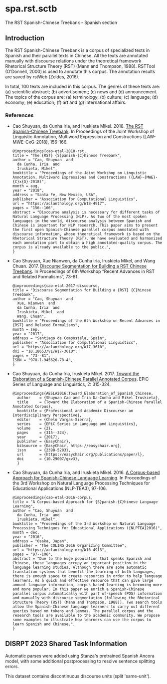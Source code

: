# spa.rst.sctb

The RST Spanish-Chinese Treebank - Spanish section


## Introduction

﻿The RST Spanish-Chinese Treebank is a corpus of specialized texts in Spanish and their parallel texts in Chinese. All the texts are annotated manually with discourse relations under the theoretical framework Rhetorical Structure Theory (RST) (Mann and Thompson, 1988). RSTTool (O’Donnell, 2000) is used to annotate this corpus. The annotation results are saved by rstWeb (Zeldes, 2016). 

In total, 100 texts are included in this corpus. The genres of these texts are: (a) scientific abstract; (b) advertisement; (c) news and (d) announcement. The topics of the corpus are: (a) terminology; (b) culture; (c) language; (d) economy; (e) education; (f) art and (g) international affairs.

### References

  * Cao Shuyuan, da Cunha Iria, and Iruskieta Mikel. 2018. [The RST Spanish-Chinese Treebank](https://aclanthology.org/W18-4917/). In Proceedings of the Joint Workshop of Linguistic Annotation, Multiword Expression and Constructions (LAW-MWE-CxG-2018), 156-166. 
    ```
    @inproceedings{cao-etal-2018-rst,
    title = "The {RST} {S}panish-{C}hinese Treebank",
    author = "Cao, Shuyuan  and
      da Cunha, Iria  and
      Iruskieta, Mikel",
    booktitle = "Proceedings of the Joint Workshop on Linguistic Annotation, Multiword Expressions and Constructions ({LAW}-{MWE}-{C}x{G}-2018)",
    month = aug,
    year = "2018",
    address = "Santa Fe, New Mexico, USA",
    publisher = "Association for Computational Linguistics",
    url = "https://aclanthology.org/W18-4917",
    pages = "156--166",
    abstract = "Discourse analysis is necessary for different tasks of Natural Language Processing (NLP). As two of the most spoken languages in the world, discourse analysis between Spanish and Chinese is important for NLP research. This paper aims to present the first open Spanish-Chinese parallel corpus annotated with discourse information, whose theoretical framework is based on the Rhetorical Structure Theory (RST). We have evaluated and harmonized each annotation part to obtain a high annotated-quality corpus. The corpus is already available to the public.",
    }
    ```

  * Cao Shuyuan, Xue Nianwen, da Cunha Iria, Iruskieta Mikel, and Wang Chuan. 2017. [Discourse Segmentation for Building a RST Chinese Treebank](https://aclanthology.org/W17-3610/). In Proceedings of 6th Workshop “Recent Advances in RST and Related Formalisms”, 73-81.
    ```
    @inproceedings{cao-etal-2017-discourse,
    title = "Discourse Segmentation for Building a {RST} {C}hinese Treebank",
    author = "Cao, Shuyuan  and
      Xue, Nianwen  and
      da Cunha, Iria  and
      Iruskieta, Mikel  and
      Wang, Chuan",
    booktitle = "Proceedings of the 6th Workshop on Recent Advances in {RST} and Related Formalisms",
    month = sep,
    year = "2017",
    address = "Santiago de Compostela, Spain",
    publisher = "Association for Computational Linguistics",
    url = "https://aclanthology.org/W17-3610",
    doi = "10.18653/v1/W17-3610",
    pages = "73--81",
    ISBN = "978-1-945626-78-4",
    }
    ```
    
  * Cao Shuyuan, da Cunha Iria, Iruskieta Mikel. 2017. [Toward the Elaboration of a Spanish-Chinese Parallel Annotated Corpus](https://easychair.org/publications/paper/l). EPiC Series of Language and Linguistics, 2: 315-324.
    ```
    @inproceedings{AESLA2016:Toward_Elaboration_of_Spanish_Chinese,
      author    = {Shuyuan Cao and Iria Da-Cunha and Mikel Iruskieta},
      title     = {Toward the Elaboration of a Spanish-Chinese Parallel Annotated Corpus},
      booktitle = {Professional and Academic Discourse: an Interdisciplinary Perspective},
      editor    = {Chelo Vargas-Sierra},
      series    = {EPiC Series in Language and Linguistics},
      volume    = {2},
      pages     = {315--324},
      year      = {2017},
      publisher = {EasyChair},
      bibsource = {EasyChair, https://easychair.org},
      issn      = {2398-5283},
      url       = {https://easychair.org/publications/paper/l},
      doi       = {10.29007/gxv3},
      }
    ```

  * Cao Shuyuan, da Cunha Iria, and Iruskieta Mikel. 2016. [A Corpus-based Approach for Spanish-Chinese Language Learning](https://aclanthology.org/W16-4913/). In Proceedings of the 3rd Workshop on Natural Language Processing Techniques for Educational Applications (NLP-TEA3), 97-106. 
    ```
    @inproceedings{cao-etal-2016-corpus,
    title = "A Corpus-based Approach for {S}panish-{C}hinese Language Learning",
    author = "Cao, Shuyuan  and
      da Cunha, Iria  and
      Iruskieta, Mikel",
    booktitle = "Proceedings of the 3rd Workshop on Natural Language Processing Techniques for Educational Applications ({NLPTEA}2016)",
    month = dec,
    year = "2016",
    address = "Osaka, Japan",
    publisher = "The COLING 2016 Organizing Committee",
    url = "https://aclanthology.org/W16-4913",
    pages = "97--106",
    abstract = "Due to the huge population that speaks Spanish and Chinese, these languages occupy an important position in the language learning studies. Although there are some automatic translation systems that benefit the learning of both languages, there is enough space to create resources in order to help language learners. As a quick and effective resource that can give large amount language information, corpus-based learning is becoming more and more popular. In this paper we enrich a Spanish-Chinese parallel corpus automatically with part of-speech (POS) information and manually with discourse segmentation (following the Rhetorical Structure Theory (RST) (Mann and Thompson, 1988)). Two search tools allow the Spanish-Chinese language learners to carry out different queries based on tokens and lemmas. The parallel corpus and the research tools are available to the academic community. We propose some examples to illustrate how learners can use the corpus to learn Spanish and Chinese.",
    }
    ```


## DISRPT 2023 Shared Task Information

Automatic parses were added using Stanza's pretrained Spanish Ancora model, with some additional postprocessing to resolve sentence splitting errors. 

This dataset contains discontinuous discourse units (split 'same-unit').


